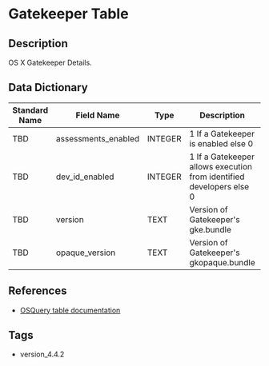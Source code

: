 # Gatekeeper Table

## Description
OS X Gatekeeper Details.

## Data Dictionary
|Standard Name|Field Name|Type|Description|Sample Value|
|---|---|---|---|---|
|TBD|assessments_enabled|INTEGER|1 If a Gatekeeper is enabled else 0|`TBD`|
|TBD|dev_id_enabled|INTEGER|1 If a Gatekeeper allows execution from identified developers else 0|`TBD`|
|TBD|version|TEXT|Version of Gatekeeper's gke.bundle|`TBD`|
|TBD|opaque_version|TEXT|Version of Gatekeeper's gkopaque.bundle|`TBD`|

## References
* [OSQuery table documentation](https://osquery.io/schema/current#gatekeeper)

## Tags
* version_4.4.2